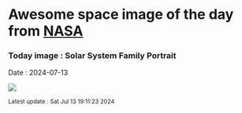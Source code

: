 
# Awesome space image of the day from [NASA](https://api.nasa.gov/)

### Today image : Solar System Family Portrait
Date : 2024-07-13

![](https://apod.nasa.gov/apod/image/2407/ssportrait_vg1.jpg)

<small>Latest update : Sat Jul 13 19:11:23 2024</small>
        